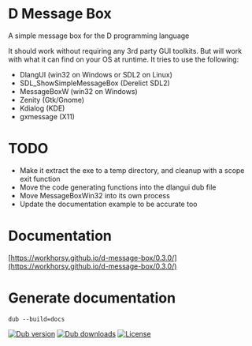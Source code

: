# D Message Box
A simple message box for the D programming language

It should work without requiring any 3rd party GUI toolkits. But will work with what
it can find on your OS at runtime. It tries to use the following:
* DlangUI (win32 on Windows or SDL2 on Linux)
* SDL_ShowSimpleMessageBox (Derelict SDL2)
* MessageBoxW (win32 on Windows)
* Zenity (Gtk/Gnome)
* Kdialog (KDE)
* gxmessage (X11)

# TODO

* Make it extract the exe to a temp directory, and cleanup with a scope exit function
* Move the code generating functions into the dlangui dub file
* Move MessageBoxWin32 into its own process
* Update the documentation example to be accurate too

# Documentation

[https://workhorsy.github.io/d-message-box/0.3.0/](https://workhorsy.github.io/d-message-box/0.3.0/)

# Generate documentation

```
dub --build=docs
```


[![Dub version](https://img.shields.io/dub/v/d-message-box.svg)](https://code.dlang.org/packages/d-message-box)
[![Dub downloads](https://img.shields.io/dub/dt/d-message-box.svg)](https://code.dlang.org/packages/d-message-box)
[![License](https://img.shields.io/badge/license-BSL_1.0-blue.svg)](https://raw.githubusercontent.com/workhorsy/d-message-box/master/LICENSE)
